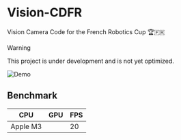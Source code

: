 # Vision-CDFR

Vision Camera Code for the French Robotics Cup 🏆🇫🇷

> [!WARNING]
> This project is under development and is not yet optimized.

![Demo](https://github.com/abadiet/Vision-CDFR/blob/bdbf1323acde8e1ba920f9adcdf4916d1043b7df/resources/demo.gif)

## Benchmark

| CPU        | GPU        | FPS  |
|------------|------------|------|
| Apple M3   |            | 20   |
